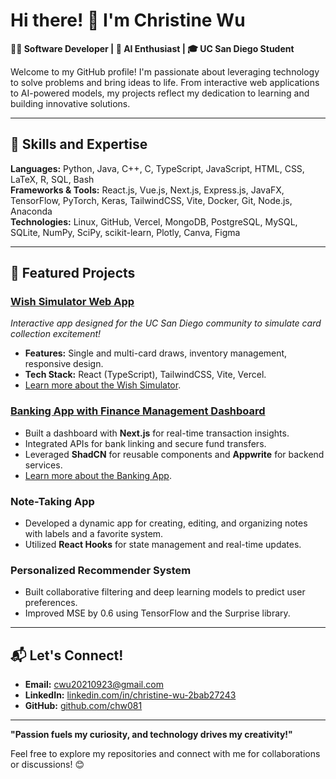 # Hi there! 👋 I'm Christine Wu  

**👩‍💻 Software Developer | 🧠 AI Enthusiast | 🎓 UC San Diego Student**  

Welcome to my GitHub profile! I'm passionate about leveraging technology to solve problems and bring ideas to life. From interactive web applications to AI-powered models, my projects reflect my dedication to learning and building innovative solutions.

---

## 🧐 Skills and Expertise  
**Languages:** Python, Java, C++, C, TypeScript, JavaScript, HTML, CSS, LaTeX, R, SQL, Bash  
**Frameworks & Tools:** React.js, Vue.js, Next.js, Express.js, JavaFX, TensorFlow, PyTorch, Keras, TailwindCSS, Vite, Docker, Git, Node.js, Anaconda  
**Technologies:** Linux, GitHub, Vercel, MongoDB, PostgreSQL, MySQL, SQLite, NumPy, SciPy, scikit-learn, Plotly, Canva, Figma

---

## 🌟 Featured Projects  
### [Wish Simulator Web App](https://we-wish-simulator.vercel.app)  
*Interactive app designed for the UC San Diego community to simulate card collection excitement!*  
- **Features:** Single and multi-card draws, inventory management, responsive design.  
- **Tech Stack:** React (TypeScript), TailwindCSS, Vite, Vercel.  
- [Learn more about the Wish Simulator](https://github.com/chw081/we-wish-simulator).

### [Banking App with Finance Management Dashboard](https://banking-wine.vercel.app)
- Built a dashboard with **Next.js** for real-time transaction insights.  
- Integrated APIs for bank linking and secure fund transfers.  
- Leveraged **ShadCN** for reusable components and **Appwrite** for backend services.
- [Learn more about the Banking App](https://github.com/chw081/banking).

### Note-Taking App  
- Developed a dynamic app for creating, editing, and organizing notes with labels and a favorite system.  
- Utilized **React Hooks** for state management and real-time updates.

### Personalized Recommender System  
- Built collaborative filtering and deep learning models to predict user preferences.  
- Improved MSE by 0.6 using TensorFlow and the Surprise library.  

---

## 📬 Let's Connect!  
- **Email:** [cwu20210923@gmail.com](mailto:cwu20210923@gmail.com)  
- **LinkedIn:** [linkedin.com/in/christine-wu-2bab27243](https://linkedin.com/in/christine-wu-2bab27243)  
- **GitHub:** [github.com/chw081](https://github.com/chw081)  

---

**"Passion fuels my curiosity, and technology drives my creativity!"**  

Feel free to explore my repositories and connect with me for collaborations or discussions! 😊
